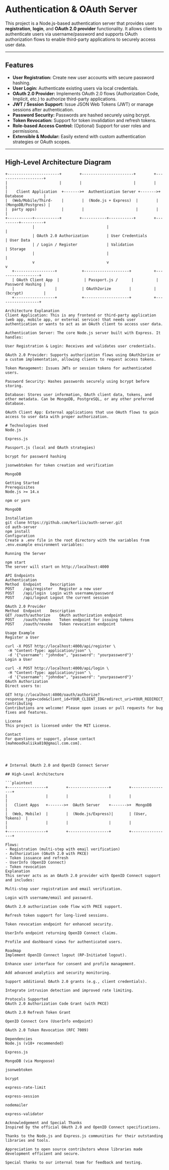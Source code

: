 # Authentication & OAuth Server

This project is a Node.js-based authentication server that provides user **registration**, **login**, and **OAuth 2.0 provider** functionality. It allows clients to authenticate users via username/password and supports OAuth authorization flows to enable third-party applications to securely access user data.

---

## Features

- **User Registration:** Create new user accounts with secure password hashing.
- **User Login:** Authenticate existing users via local credentials.
- **OAuth 2.0 Provider:** Implements OAuth 2.0 flows (Authorization Code, Implicit, etc.) to authorize third-party applications.
- **JWT / Session Support:** Issue JSON Web Tokens (JWT) or manage sessions after authentication.
- **Password Security:** Passwords are hashed securely using bcrypt.
- **Token Revocation:** Support for token invalidation and refresh tokens.
- **Role-based Access Control:** (Optional) Support for user roles and permissions.
- **Extensible & Modular:** Easily extend with custom authentication strategies or OAuth scopes.

---

## High-Level Architecture Diagram

```plaintext
+-----------------------+        +-----------------------+        +--------------------+
|                       |        |                       |        |                    |
|    Client Application  +------->+  Authentication Server +------->+   Database         |
|  (Web/Mobile/Third-    |        |  (Node.js + Express)  |        | (MongoDB/Postgres) |
|  party apps)           |        |                       |        |                    |
+-----------+-----------+        +-----------+-----------+        +---------+----------+
            |                                |                              |
            | OAuth 2.0 Authorization        | User Credentials             | User Data
            | / Login / Register             | Validation                   | Storage
            |                                |                              |
            v                                v                              v
   +------------------+           +--------------------+          +------------------+
   | OAuth Client App  |           | Passport.js /      |          | Password Hashing |
   |                  |           | OAuth2orize        |          | (bcrypt)         |
   +------------------+           +--------------------+          +------------------+

Architecture Explanation
Client Application: This is any frontend or third-party application (web app, mobile app, or external service) that needs user authentication or wants to act as an OAuth client to access user data.

Authentication Server: The core Node.js server built with Express. It handles:

User Registration & Login: Receives and validates user credentials.

OAuth 2.0 Provider: Supports authorization flows using OAuth2orize or a custom implementation, allowing clients to request access tokens.

Token Management: Issues JWTs or session tokens for authenticated users.

Password Security: Hashes passwords securely using bcrypt before storing.

Database: Stores user information, OAuth client data, tokens, and other metadata. Can be MongoDB, PostgreSQL, or any other preferred database.

OAuth Client App: External applications that use OAuth flows to gain access to user data with proper authorization.

# Technologies Used
Node.js

Express.js

Passport.js (local and OAuth strategies)

bcrypt for password hashing

jsonwebtoken for token creation and verification

MongoDB

Getting Started
Prerequisites
Node.js >= 14.x

npm or yarn

MongoDB

Installation
git clone https://github.com/kerliix/auth-server.git
cd auth-server
npm install
Configuration
Create a .env file in the root directory with the variables from .env.example environment variables:

Running the Server

npm start
The server will start on http://localhost:4000

API Endpoints
Authentication
Method	Endpoint	Description
POST	/api/register	Register a new user
POST	/api/login	Login with username/password
POST	/api/logout	Logout the current session

OAuth 2.0 Provider
Method	Endpoint	Description
GET	/oauth/authorize	OAuth authorization endpoint
POST	/oauth/token	Token endpoint for issuing tokens
POST	/oauth/revoke	Token revocation endpoint

Usage Example
Register a User

curl -X POST http://localhost:4000/api/register \
 -H "Content-Type: application/json" \
 -d '{"username": "johndoe", "password": "yourpassword"}'
Login a User

curl -X POST http://localhost:4000/api/login \
 -H "Content-Type: application/json" \
 -d '{"username": "johndoe", "password": "yourpassword"}'
OAuth Authorization
Direct users to:

GET http://localhost:4000/oauth/authorize?response_type=code&client_id=YOUR_CLIENT_ID&redirect_uri=YOUR_REDIRECT_URI&scope=read
Contributing
Contributions are welcome! Please open issues or pull requests for bug fixes and features.

License
This project is licensed under the MIT License.

Contact
For questions or support, please contact [mahmoodkaliika810@gmail.com.com].




# Internal OAuth 2.0 and OpenID Connect Server

## High-Level Architecture

```plaintext
+-----------------+        +------------------+        +-----------------+
|                 |        |                  |        |                 |
|   Client Apps   +------->+  OAuth Server    +------->+  MongoDB        |
|  (Web, Mobile)  |        |  (Node.js/Express)|       | (User, Tokens)  |
|                 |        |                  |        |                 |
+-----------------+        +------------------+        +-----------------+

Flows:
- Registration (multi-step with email verification)
- Authorization (OAuth 2.0 with PKCE)
- Token issuance and refresh
- UserInfo (OpenID Connect)
- Token revocation
Explanation
This server acts as an OAuth 2.0 provider with OpenID Connect support and includes:

Multi-step user registration and email verification.

Login with username/email and password.

OAuth 2.0 authorization code flow with PKCE support.

Refresh token support for long-lived sessions.

Token revocation endpoint for enhanced security.

UserInfo endpoint returning OpenID Connect claims.

Profile and dashboard views for authenticated users.

Roadmap
Implement OpenID Connect logout (RP-Initiated logout).

Enhance user interface for consent and profile management.

Add advanced analytics and security monitoring.

Support additional OAuth 2.0 grants (e.g., client credentials).

Integrate intrusion detection and improved rate limiting.

Protocols Supported
OAuth 2.0 Authorization Code Grant (with PKCE)

OAuth 2.0 Refresh Token Grant

OpenID Connect Core (UserInfo endpoint)

OAuth 2.0 Token Revocation (RFC 7009)

Dependencies
Node.js (v18+ recommended)

Express.js

MongoDB (via Mongoose)

jsonwebtoken

bcrypt

express-rate-limit

express-session

nodemailer

express-validator

Acknowledgement and Special Thanks
Inspired by the official OAuth 2.0 and OpenID Connect specifications.

Thanks to the Node.js and Express.js communities for their outstanding libraries and tools.

Appreciation to open source contributors whose libraries made development efficient and secure.

Special thanks to our internal team for feedback and testing.